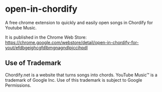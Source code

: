 # open-in-chordify

A free chrome extension to quickly and easily open songs in Chordify for Youtube Music.

It is published in the Chrome Web Store: https://chrome.google.com/webstore/detail/open-in-chordify-for-yout/efdbgeighcgfdlbmgnagndlpjccihpdl

## Use of Trademark

Chordify.net is a website that turns songs into chords. YouTube Music™ is a trademark of Google Inc. Use of this trademark is subject to Google Permissions.
